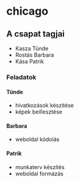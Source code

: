 # chicago
## A csapat tagjai
- Kasza Tünde
- Rostás Barbara
- Kása Patrik

### Feladatok
 #### Tünde
 - hivatkozások készítése
 - képek beillesztése
 #### Barbara
 - weboldal  kódolás
 #### Patrik
 - munkaterv készítés
 - weboldal formázás
